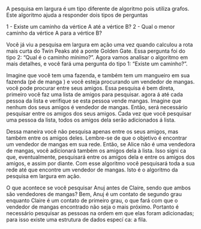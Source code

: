 A pesquisa em largura é um tipo diferente de algoritmo pois utiliza grafos. Este algoritmo ajuda a responder dois tipos de perguntas

1 - Existe um caminho da vértice A até a vértice B?
2 - Qual o menor caminho da vértice A para a vértice B?

Você já viu a pesquisa em largura em ação uma vez quando calculou a rota mais curta do Twin Peaks até a ponte Golden Gate. Essa pergunta foi do tipo 2: “Qual é o caminho mínimo?”. Agora vamos analisar o algoritmo em mais
detalhes, e você fará uma pergunta do tipo 1: “Existe um caminho?”.

Imagine que você tem uma fazenda, e também tem um mangueiro em sua fazenda (pé de manga ) e você esteja procurando um vendedor de mangas. você pode procurar entre seus amigos. Essa pesquisa é bem direta, primeiro você faz uma lista de amigos para pesquisar.  agora á até cada pessoa da lista e verifique se esta pessoa vende mangas. Imagine que nenhum dos seus amigos é vendedor de mangas. Então, será necessário pesquisar entre os amigos dos seus amigos. Cada vez que você pesquisar uma pessoa da lista, todos os amigos dela serão adicionados á lista.

Dessa maneira você não pesquisa apenas entre os seus amigos, mas também entre os amigos deles. Lembre-se de que o objetivo é encontrar um vendedor de mangas em sua rede. Então, se Alice não é uma vendedora de mangas, você adicionará também os amigos dela à lista. Isso signi ca que, eventualmente, pesquisará entre os amigos dela e entre os amigos dos amigos, e assim por diante. Com esse algoritmo você pesquisará toda a sua rede até que encontre um vendedor de mangas. Isto é o algoritmo da pesquisa em largura em ação.

O que acontece se você pesquisar Anuj antes de Claire, sendo que ambos são vendedores de
mangas? Bem, Anuj é um contato de segundo grau enquanto Claire é um contato de primeiro grau, o que fará com que o vendedor de mangas encontrado não seja o mais próximo. Portanto é necessário pesquisar as pessoas na ordem em que elas foram adicionadas; para isso existe uma estrutura de dados especí ca: a fila.
